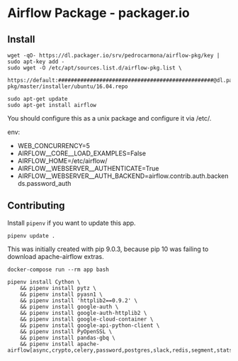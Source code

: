 # Airflow Package - packager.io

## Install

```
wget -qO- https://dl.packager.io/srv/pedrocarmona/airflow-pkg/key | sudo apt-key add -
sudo wget -O /etc/apt/sources.list.d/airflow-pkg.list \
  https://default:#################################################@dl.packager.io/srv/pedrocarmona/airflow-pkg/master/installer/ubuntu/16.04.repo

sudo apt-get update
sudo apt-get install airflow
```

You should configure this as a unix package and configure it via /etc/.

env:
  - WEB_CONCURRENCY=5
  - AIRFLOW__CORE__LOAD_EXAMPLES=False
  - AIRFLOW_HOME=/etc/airflow/
  - AIRFLOW__WEBSERVER__AUTHENTICATE=True
  - AIRFLOW__WEBSERVER__AUTH_BACKEND=airflow.contrib.auth.backends.password_auth


## Contributing

Install `pipenv` if you want to update this app.

```
pipenv update .
```

This was initially created with pip 9.0.3, because pip 10 was failing to download apache-airflow extras.

```
docker-compose run --rm app bash

pipenv install Cython \
    && pipenv install pytz \
    && pipenv install pyasn1 \
    && pipenv install 'httplib2==0.9.2' \
    && pipenv install google-auth \
    && pipenv install google-auth-httplib2 \
    && pipenv install google-cloud-container \
    && pipenv install google-api-python-client \
    && pipenv install PyOpenSSL \
    && pipenv install pandas-gbq \
    && pipenv install apache-airflow[async,crypto,celery,password,postgres,slack,redis,segment,statsd,docker,mysql]==1.9.0

```
